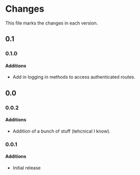 # Changes
This file marks the changes in each version.

## 0.1
### 0.1.0
#### Additions
- Add in logging in methods to access authenticated routes.

## 0.0
### 0.0.2
#### Additions
- Addition of a bunch of stuff (tehcnical I know).

### 0.0.1
#### Additions
- Initial release